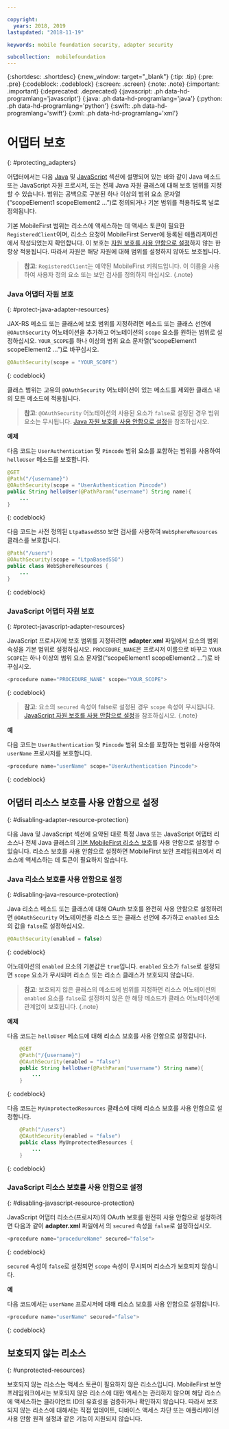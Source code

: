 ```yaml
---

copyright:
  years: 2018, 2019
lastupdated: "2018-11-19"

keywords: mobile foundation security, adapter security

subcollection:  mobilefoundation
---
```


{:shortdesc: .shortdesc}
{:new_window: target="_blank"}
{:tip: .tip}
{:pre: .pre}
{:codeblock: .codeblock}
{:screen: .screen}
{:note: .note}
{:important: .important}
{:deprecated: .deprecated}
{:javascript: .ph data-hd-programlang='javascript'}
{:java: .ph data-hd-programlang='java'}
{:python: .ph data-hd-programlang='python'}
{:swift: .ph data-hd-programlang='swift'}
{:xml: .ph data-hd-programlang='xml'}

# 어댑터 보호
{: #protecting_adapters}

어댑터에서는 다음 [Java](#protect-java-adapter-resources) 및 [JavaScript](#protect-javascript-adapter-resources) 섹션에 설명되어 있는 바와 같이 Java 메소드 또는 JavaScript 자원 프로시저, 또는 전체 Java 자원 클래스에 대해 보호 범위를 지정할 수 있습니다. 범위는 공백으로 구분된 하나 이상의 범위 요소 문자열(“scopeElement1 scopeElement2 …”)로 정의되거나 기본 범위를 적용하도록 널로 정의됩니다.

기본 MobileFirst 범위는 리소스에 액세스하는 데 액세스 토큰이 필요한 `RegisteredClient`이며, 리소스 요청이 MobileFirst Server에 등록된 애플리케이션에서 작성되었는지 확인합니다. 이 보호는 [자원 보호를 사용 안함으로 설정](#disabling-resource-protection)하지 않는 한 항상 적용됩니다. 따라서 자원은 해당 자원에 대해 범위를 설정하지 않아도 보호됩니다.

>**참고**: `RegisteredClient`는 예약된 MobileFirst 키워드입니다. 이 이름을 사용하여 사용자 정의 요소 또는 보안 검사를 정의하지 마십시오.
{.note}

### Java 어댑터 자원 보호
{: #protect-java-adapter-resources}

JAX-RS 메소드 또는 클래스에 보호 범위를 지정하려면 메소드 또는 클래스 선언에 `@OAuthSecurity` 어노테이션을 추가하고 어노테이션의 `scope` 요소를 원하는 범위로 설정하십시오. `YOUR_SCOPE`를 하나 이상의 범위 요소 문자열(“scopeElement1 scopeElement2 …”)로 바꾸십시오.

```java
@OAuthSecurity(scope = "YOUR_SCOPE")
```
{: codeblock}

클래스 범위는 고유의 `@OAuthSecurity` 어노테이션이 있는 메소드를 제외한 클래스 내의 모든 메소드에 적용됩니다.

>**참고**: `@OAuthSecurity` 어노테이션의 사용된 요소가 `false`로 설정된 경우 범위 요소는 무시됩니다. [Java 자원 보호를 사용 안함으로 설정](#disabling-java-resource-protection)을 참조하십시오.

**예제**

다음 코드는 `UserAuthentication` 및 `Pincode` 범위 요소를 포함하는 범위를 사용하여 `helloUser` 메소드를 보호합니다.

```java
@GET
@Path("/{username}")
@OAuthSecurity(scope = "UserAuthentication Pincode")
public String helloUser(@PathParam("username") String name){
    ...
}
```
{: codeblock}

다음 코드는 사전 정의된 `LtpaBasedSSO` 보안 검사를 사용하여 `WebSphereResources` 클래스를 보호합니다.

```java
@Path("/users")
@OAuthSecurity(scope = "LtpaBasedSSO")
public class WebSphereResources {
    ...
}
```
{: codeblock}

### JavaScript 어댑터 자원 보호
{: #protect-javascript-adapter-resources}

JavaScript 프로시저에 보호 범위를 지정하려면 **adapter.xml** 파일에서 <procedure> 요소의 범위 속성을 기본 범위로 설정하십시오. `PROCEDURE_NANE`은 프로시저 이름으로 바꾸고 `YOUR SCOPE`는 하나 이상의 범위 요소 문자열(“scopeElement1 scopeElement2 …”)로 바꾸십시오.

```javascript
<procedure name="PROCEDURE_NANE" scope="YOUR_SCOPE">
```
{: codeblock}

>**참고**: <procedure> 요소의 `secured` 속성이 false로 설정된 경우 `scope` 속성이 무시됩니다. [JavaScript 자원 보호를 사용 안함으로 설정](#disabling-javascript-resource-protection)을 참조하십시오.
{.note}

**예**

다음 코드는 `UserAuthentication` 및 `Pincode` 범위 요소를 포함하는 범위를 사용하여 `userName` 프로시저를 보호합니다.

```javascript
<procedure name="userName" scope="UserAuthentication Pincode">
```
{: codeblock}

## 어댑터 리소스 보호를 사용 안함으로 설정
{: #disabling-adapter-resource-protection}

다음 Java 및 JavaScript 섹션에 요약된 대로 특정 Java 또는 JavaScript 어댑터 리소스나 전체 Java 클래스의 [기본 MobileFirst 리소스 보호](#protecting_adapters_resources)를 사용 안함으로 설정할 수 있습니다. 리소스 보호를 사용 안함으로 설정하면 MobileFirst 보안 프레임워크에서 리소스에 액세스하는 데 토큰이 필요하지 않습니다.

### Java 리소스 보호를 사용 안함으로 설정
{: #disabling-java-resource-protection}

Java 리소스 메소드 또는 클래스에 대해 OAuth 보호를 완전히 사용 안함으로 설정하려면 `@OAuthSecurity` 어노테이션을 리소스 또는 클래스 선언에 추가하고 `enabled` 요소의 값을 `false`로 설정하십시오.

```java
@OAuthSecurity(enabled = false)
```
{: codeblock}

어노테이션의 `enabled` 요소의 기본값은 `true`입니다. `enabled` 요소가 `false`로 설정되면 `scope` 요소가 무시되며 리소스 또는 리소스 클래스가 보호되지 않습니다.

>**참고**: 보호되지 않은 클래스의 메소드에 범위를 지정하면 리소스 어노테이션의 `enabled` 요소를 `false`로 설정하지 않은 한 해당 메소드가 클래스 어노테이션에 관계없이 보호됩니다.
{.note}

**예제**

다음 코드는 `helloUser` 메소드에 대해 리소스 보호를 사용 안함으로 설정합니다.

```java
    @GET
    @Path("/{username}")
    @OAuthSecurity(enabled = "false")
    public String helloUser(@PathParam("username") String name){
        ...
    }
```
{: codeblock}

다음 코드는 `MyUnprotectedResources` 클래스에 대해 리소스 보호를 사용 안함으로 설정합니다.

```java
    @Path("/users")
    @OAuthSecurity(enabled = "false")
    public class MyUnprotectedResources {
        ...
    }
```
{: codeblock}

### JavaScript 리소스 보호를 사용 안함으로 설정
{: #disabling-javascript-resource-protection}

JavaScript 어댑터 리소스(프로시저)의 OAuth 보호를 완전히 사용 안함으로 설정하려면 다음과 같이 **adapter.xml** 파일에서 <procedure>의 `secured` 속성을 `false`로 설정하십시오.

```javascript
<procedure name="procedureName" secured="false">
```
{: codeblock}

`secured` 속성이 `false`로 설정되면 `scope` 속성이 무시되며 리소스가 보호되지 않습니다.

**예**

다음 코드에서는 `userName` 프로시저에 대해 리소스 보호를 사용 안함으로 설정합니다.

```javascript
<procedure name="userName" secured="false">
```
{: codeblock}

## 보호되지 않는 리소스
{: #unprotected-resources}

보호되지 않는 리소스는 액세스 토큰이 필요하지 않은 리소스입니다. MobileFirst 보안 프레임워크에서는 보호되지 않은 리소스에 대한 액세스는 관리하지 않으며 해당 리소스에 액세스하는 클라이언트 ID의 유효성을 검증하거나 확인하지 않습니다. 따라서 보호되지 않는 리소스에 대해서는 직접 업데이트, 디바이스 액세스 차단 또는 애플리케이션 사용 안함 원격 설정과 같은 기능이 지원되지 않습니다.
